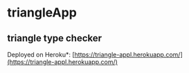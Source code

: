 # triangleApp
## triangle type checker

Deployed on Heroku*:
[https://triangle-appl.herokuapp.com/](https://triangle-appl.herokuapp.com/)
